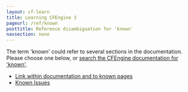 ```yaml
---
layout: cf-learn
title: Learning CFEngine 3
pageurl: /ref/known
posttitle: Reference disambiguation for 'known'
navsection: none
---
```


The term 'known' could refer to several sections in the documentation. Please choose one below, or
[search the CFEngine documentation for 'known'](http://cfengine.com/docs/3.5/search.html?q=known).

- [Link within documentation and to known pages](http://cfengine.com/docs/3.5/markdown-cheatsheet.html#link-within-documentation-and-to-known-pages)
- [Known Issues](http://cfengine.com/docs/3.5/getting-started-known-issues.html#known-issues)
